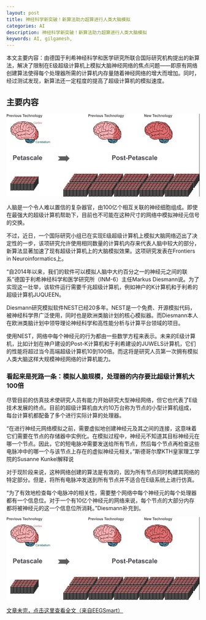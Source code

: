 ```yaml
---
layout: post
title: 神经科学新突破！新算法助力超算进行人类大脑模拟
categories: AI
description: 神经科学新突破！新算法助力超算进行人类大脑模拟
keywords: AI, gilgamesh,
---
```


本文主要内容：由德国于利希神经科学和医学研究所联合国际研究机构提出的新算法，解决了限制在E级超级计算机上模拟大脑神经网络的焦点问题——即原有网络创建算法使得每个处理器所需的计算机内存量随着神经网络的增大而增加。同时，经过测试发现，新算法还一定程度的提高了超级计算机的模拟速度。

<!-- more -->

## 主要内容

![images](/images/AI/2018-3-11-moni.jpg)

人脑是一个令人难以置信的复杂器官，由100亿个相互关联的神经细胞组成。即使在最强大的超级计算机帮助下，目前也不可能在这种尺寸的网络中模拟神经元信号的交换。

不过，近日，一个国际研究小组已在实现E级超级计算机上模拟大脑网络迈出了决定性的一步，该项研究允许使用相同数量的计算机内存来代表人脑中较大的部分，新算法显著加速了现有超级计算机上的大脑模拟效果。这项研究发表在Frontiers in Neuroinformatics上。

“自2014年以来，我们的软件可以模拟人脑中大约百分之一的神经元之间的联系”德国于利希神经科学和医学研究所（INM-6）主任Markus Diesmann说。为了实现这一壮举，该软件运行需要千兆超级计算机，例如神户的K计算机和于利希的超级计算机JUQUEEN。

Diesmann研究模拟软件NEST已经20多年。NEST是一个免费、开源模拟代码，被神经科学界广泛使用，同时也是欧洲类脑计划的核心模拟器。而Diesmann本人在欧洲类脑计划中领导理论神经科学和高性能分析与计算平台领域的项目。

使用NEST，网络中每个神经元的行为都由一些数学方程来表示。未来的E级计算机，比如计划在神户建设的Post-K计算机和于利希建设的JUWELS计算机，它们的性能将超过当今高端超级计算机10到100倍。而这将是研究人员第一次拥有模拟人类大脑这样大规模神经网络的计算机能力。

### 看起来是死路一条：模拟人脑规模，处理器的内存要比超级计算机大100倍

尽管目前的仿真技术使研究人员有能力开始研究大型神经网络，但它也代表了E级技术发展的终点。目前的超级计算机由大约10万台称为节点的小型计算机组成，每台计算机都配备了多个进行实际计算的处理器。

“在进行神经元网络模拟之前，需要虚拟地创建神经元及其之间的连接，这意味着它们需要在节点的存储器中实例化。在模拟过程中，神经元不知道其目标神经元在哪一个节点。因此，它的短电脉冲需要发送给所有节点，然后每个节点再检查这些电脉冲中的哪一个与该节点上存在的虚拟神经元相关。”斯德哥尔摩KTH皇家理工学院的Susanne Kunkel解释说

对于现阶段来说，这种网络创建的算法是有效的，因为所有节点同时构建其网络的特定部分。但是，将所有电脉冲发送到所有节点并不适合在E级系统上进行仿真。

“为了有效地检查每个电脉冲的相关性，需要整个网络中每个神经元的每个处理器都有一个信息位。对于一个有10亿个神经元的网络来说，每个节点的大部分内存都将被神经元的这一个信息位所消耗。”Diesmann补充到。

![images](/images/AI/2018-3-11-moni.jpg)

[文章未完，点击这里查看全文（来自EEGSmart）](http://mp.weixin.qq.com/s/1MeVNrQeVm24sCyKOtrsPQ)